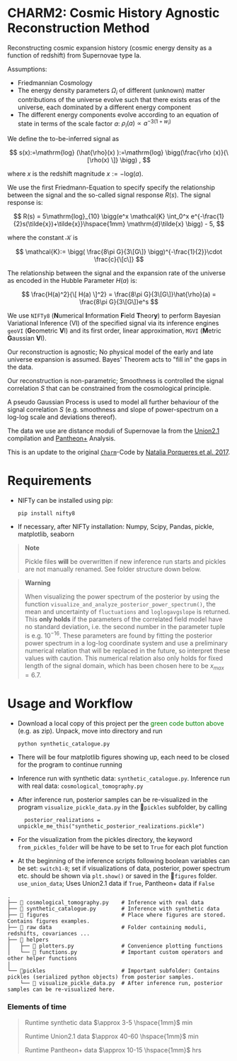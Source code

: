 CHARM2: Cosmic History Agnostic Reconstruction Method
=================

Reconstructing cosmic expansion history (cosmic energy density as a function of redshift) from Supernovae
type Ia. 

Assumptions: 
- Friedmannian Cosmology
- The energy density parameters $\Omega_i$ of different
  (unknown) matter contributions of the universe evolve such that
  there exists eras of the universe, each dominated by a different
  energy component
- The different energy components evolve according to an equation of state in
  terms of the scale factor $a$: $\rho_i(a)\propto a^{-3(1+w_i)}$ 

We define the to-be-inferred signal as 

$$
s(x):=\mathrm{log} (\hat{\rho}(x) ):=\mathrm{log} \bigg(\frac{\rho (x)}{\[\rho(x) \]} \bigg) ,
$$

where $x$ is the redshift magnitude $x:=-\mathrm{log}(a)$.

We use the first Friedmann-Equation to specify specify the relationship
between the signal and the so-called signal response $R(s)$. 
The signal response is:

$$
R(s) = 5\mathrm{log}_{10} \bigg(e^x  \mathcal{K} \int_0^x e^{-\frac{1}{2}s(\tilde{x})+\tilde{x}}\hspace{1mm} \mathrm{d}\tilde{x} \bigg) - 5,
$$

where the constant $\mathcal{K}$ is 

$$
\mathcal{K}:= \bigg( \frac{8\pi G}{3\[G\]} \bigg)^{-\frac{1}{2}}\cdot \frac{c}{\[c\]}
$$

The relationship between the signal and the expansion rate of the universe as encoded in 
the Hubble Parameter $H(a)$ is: 

$$
\frac{H(a)^2}{\[ H(a) \]^2} = \frac{8\pi G}{3\[G\]}\hat{\rho}(a) = \frac{8\pi G}{3\[G\]}e^s
$$

We use `NIFTy8` (**N**umerical **I**nformation **F**ield **T**heor**y**) to perform 
Bayesian Variational Inference (VI) of the specified signal via its inference engines 
`geoVI` (**G**eometric **V**I) and its first order, linear approximation, 
`MGVI` (**M**etric **G**aussian **V**I).

Our reconstruction is agnostic; No physical model of the early and late universe
expansion is assumed. Bayes' Theorem acts to "fill in" the gaps in the data.

Our reconstruction is non-parametric; Smoothness is controlled the signal correlation
$S$ that can be constrained from the cosmological principle.

A pseudo Gaussian Process is used to model all further behaviour of the signal
correlation $S$ (e.g. smoothness and slope of power-spectrum on a log-log scale and 
deviations thereof).

The data we use are distance moduli of Supernovae Ia from the 
[Union2.1](https://supernova.lbl.gov/Union/) compilation and [Pantheon+](https://pantheonplussh0es.github.io) Analysis.

This is an update to the original [`Charm`](https://gitlab.mpcdf.mpg.de/natalia/charm)-Code by [Natalia Porqueres et al. 2017](https://arxiv.org/abs/1608.04007).


Requirements
=================
*   NIFTy can be installed using pip:

        pip install nifty8
* If necessary, after NIFTy installation: Numpy, Scipy, Pandas, pickle, matplotlib, seaborn 

> **Note**
> 
> Pickle files **will** be overwritten if new inference run starts and pickles are not manually renamed.
> See folder structure down below.

> **Warning**
> 
>When visualizing the power spectrum of the posterior by using the function
> `visualize_and_analyze_posterior_power_spectrum()`, the mean and uncertainty of 
> `fluctuations` and `loglogavgslope` is returned. This **only holds** if the parameters of the correlated field model
> have no standard deviation, i.e. the second number in the parameter tuple is e.g. $10^{-16}$. These parameters are found 
> by fitting the posterior power spectrum in a log-log coordinate system and use a preliminary numerical relation that will be replaced in the 
> future, so interpret these values with caution. This numerical relation also only holds for fixed length of the signal 
> domain, which has been chosen here to be $x_{max}=6.7$.




Usage and Workflow
=================
*   Download a local copy of this project per the <span style="color:green"> green code button above </span> (e.g. as zip). Unpack, move into directory and run 

        python synthetic_catalogue.py
* There will be four matplotlib figures showing up, each need to be closed for the program to continue running
* Inference run with synthetic data: `synthetic_catalogue.py`. Inference run with real data: `cosmological_tomography.py`
* After inference run, posterior samples can be re-visualized in the program `visualize_pickle_data.py` in the 📂`pickles` subfolder, by calling

        posterior_realizations = unpickle_me_this("synthetic_posterior_realizations.pickle")
* For the visualization from the pickles directory, the keyword `from_pickles_folder` will be have to be set to `True` for each plot function
* At the beginning of the inference scripts following boolean variables can be set: `switch1-8`; set if visualizations
of data, posterior, power spectrum etc. should be shown via `plt.show()` or saved in the 📂`figures` folder.
`use_union_data`; Uses Union2.1 data if `True`, Pantheon+ data if `False`


```
.
├── 🐍 cosmological_tomography.py    # Inference with real data
├── 🐍 synthetic_catalogue.py        # Inference with synthetic data 
├── 📂 figures                       # Place where figures are stored. Contains figures examples.
├── 📂 raw data                      # Folder containing moduli, redshifts, covariances ...
├── 📂 helpers                       
│   ├── 🐍 plotters.py               # Convenience plotting functions
│   └── 🐍 functions.py              # Important custom operators and other helper functions
│   
└── 📂pickles                        # Important subfolder: Contains pickles (serialized python objects) from posterior samples.
    └── 🐍 visualize_pickle_data.py  # After inference run, posterior samples can be re-visualized here.
```


### Elements of time

>Runtime synthetic data $\approx 3-5 \hspace{1mm}$ min
> 
>Runtime Union2.1 data $\approx 40-60 \hspace{1mm}$ min
> 
>Runtime Pantheon+ data $\approx 10-15 \hspace{1mm}$ hrs



